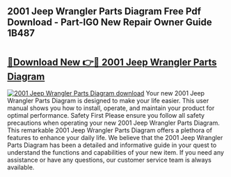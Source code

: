 ## 2001 Jeep Wrangler Parts Diagram Free Pdf Download - Part-IG0 New Repair Owner Guide 1B487

# <h2><a href="http://dfhoc9l.blite.top/?on=2001+Jeep+Wrangler+Parts+Diagram">🔗Download New 👉🔴 2001 Jeep Wrangler Parts Diagram</a></h2>

[![2001 Jeep Wrangler Parts Diagram download](https://i.imgur.com/lujVjoI.png)](http://dfhoc9l.blite.top/?on=2001+Jeep+Wrangler+Parts+Diagram)
Your new 2001 Jeep Wrangler Parts Diagram is designed to make your life easier. This user manual shows you how to install, operate, and maintain your product for optimal performance. Safety First Please ensure you follow all safety precautions when operating your new 2001 Jeep Wrangler Parts Diagram. This remarkable 2001 Jeep Wrangler Parts Diagram offers a plethora of features to enhance your daily life. We believe that the 2001 Jeep Wrangler Parts Diagram has been a detailed and informative guide in your quest to understand the functions and capabilities of your new item. If you need any assistance or have any questions, our customer service team is always available.
